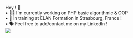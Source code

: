 Hey ! 👋 <br>
	• 😶‍🌫️ I'm currently working on PHP basic algorithmic & OOP <br>
	• 🧠 In training at ELAN Formation in Strasbourg, France ! <br>
	• 🗣️ Feel free to add/contact me on my LinkedIn ! <br>
<img src="https://i.ibb.co/sQLL52f/DALL-E-2023-03-07-20-53-18-Describe-the-entire-desired-image-in-the-generation-frame.png" border="0">

<!--
**Charlydcn/Charlydcn** is a ✨ _special_ ✨ repository because its `README.md` (this file) appears on your GitHub profile.

Here are some ideas to get you started:

- 🔭 I’m currently working on ...
- 🌱 I’m currently learning ...
- 👯 I’m looking to collaborate on ...
- 🤔 I’m looking for help with ...
- 💬 Ask me about ...
- 📫 How to reach me: ...
- 😄 Pronouns: ...
- ⚡ Fun fact: ...
-->
